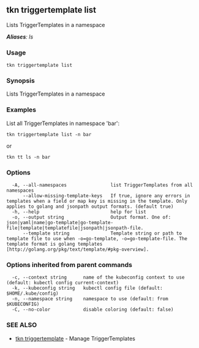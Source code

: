 ## tkn triggertemplate list

Lists TriggerTemplates in a namespace

***Aliases**: ls*

### Usage

```
tkn triggertemplate list
```

### Synopsis

Lists TriggerTemplates in a namespace

### Examples

List all TriggerTemplates in namespace 'bar':

	tkn triggertemplate list -n bar

or

	tkn tt ls -n bar


### Options

```
  -A, --all-namespaces                list TriggerTemplates from all namespaces
      --allow-missing-template-keys   If true, ignore any errors in templates when a field or map key is missing in the template. Only applies to golang and jsonpath output formats. (default true)
  -h, --help                          help for list
  -o, --output string                 Output format. One of: json|yaml|name|go-template|go-template-file|template|templatefile|jsonpath|jsonpath-file.
      --template string               Template string or path to template file to use when -o=go-template, -o=go-template-file. The template format is golang templates [http://golang.org/pkg/text/template/#pkg-overview].
```

### Options inherited from parent commands

```
  -c, --context string      name of the kubeconfig context to use (default: kubectl config current-context)
  -k, --kubeconfig string   kubectl config file (default: $HOME/.kube/config)
  -n, --namespace string    namespace to use (default: from $KUBECONFIG)
  -C, --no-color            disable coloring (default: false)
```

### SEE ALSO

* [tkn triggertemplate](tkn_triggertemplate.md)	 - Manage TriggerTemplates

